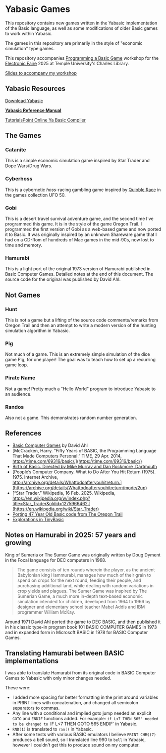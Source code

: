# Yabasic Games

This repository contains new games written in the Yabasic implementation of the Basic language, as well as some modifications of older Basic games to work within Yabasic.

The games in this repository are primarily in the style of "economic simulation" type games.

This repository accompanies [Programming a Basic Game](https://charlesstudy.temple.edu/event/14200746) workshop for the [Electronic Faire](https://sites.temple.edu/efaire/) 2025 at Temple University's Charles Library.

[Slides to accompany my workshop](https://docs.google.com/presentation/d/1zZ4FVsBcjpZPdGgco8aE0CsfcyuVwuOoBaO6PkX0xXU/edit?usp=sharing)

## Yabasic Resources

[Download Yabasic](https://2484.de/yabasic/)

**[Yabasic Reference Manual](https://2484.de/yabasic/yabasic.htm)**

[TutorialsPoint Online Ya Basic Compiler](https://www.tutorialspoint.com/execute_basic_online.php)

## The Games

### Catanite

This is a simple economic simulation game inspired by Star Trader and Dope Wars/Drug Wars.

### Cyberhoss

This is a cybernetic *hoss*-racing gambling game inspired by [Quibble Race](https://ufo50.miraheze.org/wiki/Quibble_Race) in the games collection UFO 50.

### Gobi

This is a desert travel survival adventure game, and the second time I've programmed this game. It is in the style of the game Oregon Trail. I programmed the first version of Gobi as a web-based game and now ported it to Basic. It was originally inspired by an unknown Shareware game that I had on a CD-Rom of hundreds of Mac games in the mid-90s, now lost to time and memory.

### Hamurabi

This is a light port of the original 1973 version of Hamurabi published in Basic Computer Games. Detailed notes at the end of this document. The source code for the original was published by David Ahl.

## Not Games

### Hunt

This is not a game but a lifting of the source code comments/remarks from Oregon Trail and then an attempt to write a modern version of the hunting simulation algorithm in Yabasic.

### Pig

Not much of a game. This is an extremely simple simulation of the dice game Pig, for one player! The goal was to teach how to set up a recurring game loop.

### Pirate Name

Not a game! Pretty much a "Hello World" program to introduce Yabasic to an audience.

### Randos

Also not a game. This demonstrates random number generation.

## References

* [Basic Computer Games](http://vintage-basic.net/games.html) by David Ahl
* [McCracken, Harry. “Fifty Years of BASIC, the Programming Language That Made Computers Personal.” TIME, 29 Apr. 2014, https://time.com/69316/basic/.](https://time.com/69316/basic/)
* [Birth of Basic. Directed by Mike Murray and Dan Rockmore, Dartmouth](https://www.youtube.com/watch?v=WYPNjSoDrqw)
* [People’s Computer Company. What to Do After You Hit Return (1975). 1975. Internet Archive, http://archive.org/details/Whattodoafteryouhitreturn.](https://archive.org/details/Whattodoafteryouhitreturn/mode/2up)
* [“Star Trader.” Wikipedia, 16 Feb. 2025. Wikipedia, https://en.wikipedia.org/w/index.php?title=Star_Trader&oldid=1275966462.](https://en.wikipedia.org/wiki/Star_Trader)
* [Porting 47 Year Old Basic code from The Oregon Trail](https://leetusman.com/nosebook/oregon-comments)
* [Explorations in TinyBasic](https://leetusman.com/nosebook/tiny-basic)

## Notes on Hamurabi in 2025: 57 years and growing

King of Sumeria or The Sumer Game was originally written by Doug Dyment in the Focal language for DEC computers in 1968. 

> The game consists of ten rounds wherein the player, as the ancient Babylonian king Hammurabi, manages how much of their grain to spend on crops for the next round, feeding their people, and purchasing additional land, while dealing with random variations in crop yields and plagues. The Sumer Game was inspired by The Sumerian Game, a much more in-depth text-based economic simulation intended for children, developed from 1964 to 1966 by designer and elementary school teacher Mabel Addis and IBM programmer William McKay. 

Around 1971 David Ahl ported the game to DEC BASIC, and then published it in his classic type-in program book 101 BASIC COMPUTER GAMES in 1973 and in expanded form in Microsoft BASIC in 1978 for BASIC Computer Games.

## Translating Hamurabi between BASIC implementations

I was able to translate Hamurabi from its original code in BASIC Computer Games to Yabasic with only minor changes needed. 

These were:

* I added more spacing for better formatting in the print around variables in PRINT lines with concatenation, and changed all semicolon separators to commas.
* Any line with a conditional and implied goto jump needed an explicit `GOTO` and `ENDIF` functions added. For example: `if L<7 THEN 565' needed to be changed to `IF L<7 THEN GOTO 565 ENDIF` in Yabasic.
* `RND(1)` is translated to `ran()` in Yabasic.
* After some tests with various BASIC emulators I believe `PRINT CHR$(7)` produces a bell sound, so I translated line 990 to `bell` in Yabasic, however I couldn't get this to produce sound on my computer.

